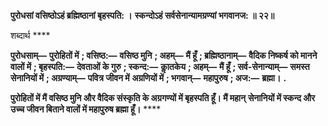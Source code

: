 **पुरोधसां वसिष्ठोऽहं ब्रह्मिष्ठानां बृहस्पति: ।** **स्कन्दोऽहं सर्वसेनान्यामग्रण्यां भगवानज: ॥ २२॥** 

शब्दार्थ **** 

**पुरोधसाम्—** **पुरोहितों में** **; वसिष्ठ:—** **वसिष्ठ मुनि** **; अहम्—** **मैं हूँ** **; ब्रह्मिष्ठानाम्—** **वैदिक निष्कर्ष को मानने वालों में** **; बृहस्पति:—** **देवताओं के गुरु** **; स्कन्द:—** **काॢतकेय** **; अहम्—** **मैं हूँ** **; सर्व-सेनान्याम्—** **समस्त सेनानियों में** **; अग्रण्याम्—** **पवित्र जीवन में** **अग्रणियों में** **; भगवान्—** **महापुरुष** **; अज:—** **ब्रह्मा।** **.** 

**पुरोहितों में मैं वसिष्ठ मुनि और वैदिक संस्कृति के अग्रगण्यों में बृहस्पति हूँ। मैं महान्** **सेनानियों में स्कन्द और उच्च जीवन बिताने वालों में महापुरुष ब्रह्मा हूँ।** **** 